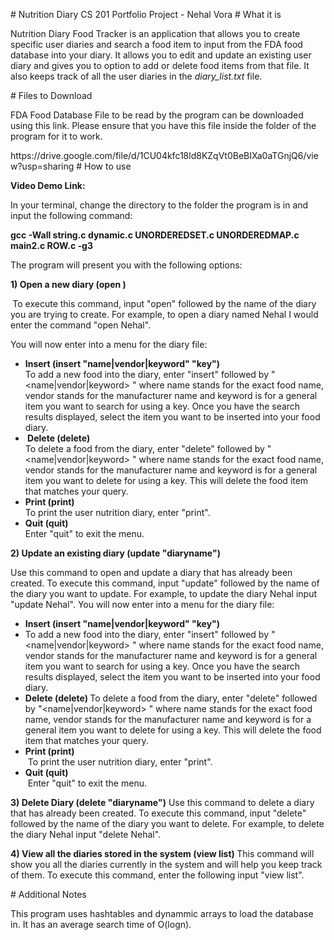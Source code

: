 <p># Nutrition Diary CS 201 Portfolio Project - Nehal Vora # What it is</p>
<p>Nutrition Diary Food Tracker is an application that allows you to create specific user diaries and search a food item to input from the FDA food database into your diary. It allows you to edit and update an existing user diary and gives you to option to add or delete food items from that file. It also keeps track of all the user diaries in the <em>diary_list.txt</em> file.</p>
<p># Files to Download</p>
<p>FDA Food Database File to be read by the program can be downloaded using this link. Please ensure that you have this file inside the folder of the program for it to work.</p>
<p>https://drive.google.com/file/d/1CU04kfc18ld8KZqVt0BeBIXa0aTGnjQ6/view?usp=sharing # How to use</p>
<p><strong>Video Demo Link: </strong></p>
<p>In your terminal, change the directory to the folder the program is in and input the following command:&nbsp;</p>
<p><strong>gcc -Wall string.c dynamic.c UNORDEREDSET.c UNORDEREDMAP.c main2.c ROW.c -g3 </strong></p>
<p>The program will present you with the following options:</p>
<p><strong> 1) Open a new diary (open )</strong></p>
<p><strong>&nbsp;</strong>To execute this command, input "open" followed by the name of the diary you are trying to create. For example, to open a diary named Nehal I would enter the command "open Nehal".&nbsp;</p>
<p>You will now enter into a menu for the diary file: </p>
<ul>
<li><strong>Insert (insert "name|vendor|keyword" "key")<br /></strong>To add a new food into the diary, enter "insert" followed by "&lt;name|vendor|keyword&gt; " where name stands for the exact food name, vendor stands for the manufacturer name and keyword is for a general item you want to search for using a key. Once you have the search results displayed, select the item you want to be inserted into your food diary.</li>
<li><strong>&nbsp;Delete (delete)</strong> <br />To delete a food from the diary, enter "delete" followed by "&lt;name|vendor|keyword&gt; " where name stands for the exact food name, vendor stands for the manufacturer name and keyword is for a general item you want to delete for using a key. This will delete the food item that matches your query.</li>
<li><strong>Print (print)&nbsp;<br /></strong>To print the user nutrition diary, enter "print".&nbsp;</li>
<li><strong>Quit (quit)</strong> <br />Enter "quit" to exit the menu.</li>
</ul>
<p><strong> 2) Update an existing diary (update "diaryname") </strong></p>
<p>Use this command to open and update a diary that has already been created. To execute this command, input "update" followed by the name of the diary you want to update. For example, to update the diary Nehal input "update Nehal". You will now enter into a menu for the diary file:&nbsp;</p>
<ul>
<li><strong>Insert (insert "name|vendor|keyword" "key")</strong></li>
<li>To add a new food into the diary, enter "insert" followed by "&lt;name|vendor|keyword&gt; " where name stands for the exact food name, vendor stands for the manufacturer name and keyword is for a general item you want to search for using a key. Once you have the search results displayed, select the item you want to be inserted into your food diary.&nbsp;</li>
<li><strong>Delete (delete) </strong> To delete a food from the diary, enter "delete" followed by "&lt;name|vendor|keyword&gt; " where name stands for the exact food name, vendor stands for the manufacturer name and keyword is for a general item you want to delete for using a key. This will delete the food item that matches your query.&nbsp;</li>
<li><strong>Print (print)</strong><br />&nbsp;To print the user nutrition diary, enter "print".&nbsp;</li>
<li><strong>Quit (quit)</strong><br />&nbsp;Enter "quit" to exit the menu.</li>
</ul>
<p><strong> 3) Delete Diary (delete "diaryname")</strong> Use this command to delete a diary that has already been created. To execute this command, input "delete" followed by the name of the diary you want to delete. For example, to delete the diary Nehal input "delete Nehal".</p>
<p><strong> 4) View all the diaries stored in the system (view list) </strong> This command will show you all the diaries currently in the system and will help you keep track of them. To execute this command, enter the following input "view list".</p>
<p># Additional Notes</p>
<p>This program uses hashtables and dynammic arrays to load the database in. It has an average search time of O(logn).</p>
